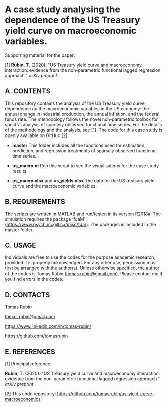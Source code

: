 # A case study analysing the dependence of the US Treasury yield curve on macroeconomic variables.
Supporting material for the paper:

[1] **Rubin, T.** (2020). "US Treasury yield curve and macroeconomy interaction: evidence from the non-parametric functional lagged regression approach." *arXiv preprint*


A. CONTENTS
-----------

This repository contains the analysis of the US Treasury yield curve dependence on the macroeconomic variables
in the US economy: the annual change in industrial production, the annual inflation, and the federal
funds rate. The methodology follows the novel non-parametric toolbox for spectral analysis of sparsely
observed functional time series. For the details of the methodology and the analysis, see [1]. The code
for this case study is openly available on GitHub [2].

- **master**
This folder includes all the functions used for estimation, prediction, and regression treatments of sparsely observed functional time series.

- **us_macro.m**
Run this script to see the visualisations for the case study results.

- **us_macro.xlsx** and **us_yields.xlsx**
The data for the US treasury yield curve and the macroeconomic variables.
	

B. REQUIREMENTS
---------------

The scripts are written in MATLAB and run/testen in its version R2018a.
The simulation requires the package 'fdaM' (https://www.psych.mcgill.ca/misc/fda/). The packages is included in the master folder.

C. USAGE
--------

Individuals are free to use the codes for the purpose academic research, provided it is properly acknowledged. For any other use, permission must first be arranged with the author(s). Unless otherwise specified, the author of the codes is Tomas Rubin (tomas.rubin@gmail.com). Please contact me if you find errors in the codes.


D. CONTACTS
------------------
Tomas Rubin

tomas.rubin@gmail.com

https://www.linkedin.com/in/tomas-rubin/

https://github.com/tomasrubin


E. REFERENCES
----------------

[1] Principal reference:

**Rubin, T.** (2020). "US Treasury yield curve and macroeconomy interaction: evidence from the non-parametric functional lagged regression approach." *arXiv preprint*

	

[2] This code repository:
https://github.com/tomasrubin/us-yield-curve-macroeconomics

	
